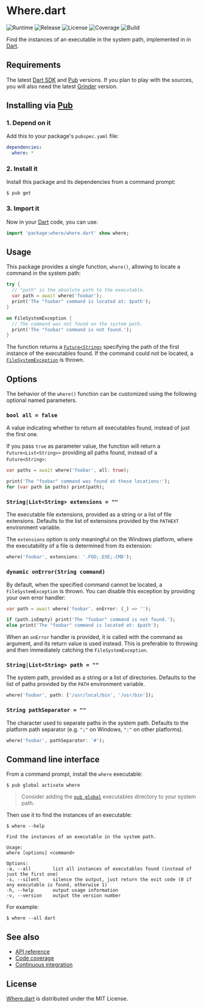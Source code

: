 # Where.dart
![Runtime](https://img.shields.io/badge/dart-%3E%3D1.24-brightgreen.svg) ![Release](https://img.shields.io/pub/v/where.svg) ![License](https://img.shields.io/badge/license-MIT-blue.svg) ![Coverage](https://coveralls.io/repos/github/cedx/where.dart/badge.svg) ![Build](https://travis-ci.org/cedx/where.dart.svg)

Find the instances of an executable in the system path, implemented in in [Dart](https://www.dartlang.org).

## Requirements
The latest [Dart SDK](https://www.dartlang.org) and [Pub](https://pub.dartlang.org) versions.
If you plan to play with the sources, you will also need the latest [Grinder](http://google.github.io/grinder.dart) version.

## Installing via [Pub](https://pub.dartlang.org)

### 1. Depend on it
Add this to your package's `pubspec.yaml` file:

```yaml
dependencies:
  where: *
```

### 2. Install it
Install this package and its dependencies from a command prompt:

```shell
$ pub get
```

### 3. Import it
Now in your [Dart](https://www.dartlang.org) code, you can use:

```dart
import 'package:where/where.dart' show where;
```

## Usage
This package provides a single function, `where()`, allowing to locate a command in the system path:

```dart
try {
  // "path" is the absolute path to the executable.
  var path = await where('foobar');
  print('The "foobar" command is located at: $path');
}

on FileSystemException {
  // The command was not found on the system path.
  print('The "foobar" command is not found.');
}
```

The function returns a [`Future<String>`](https://api.dartlang.org/stable/dart-async/Future-class.html) specifying the path of the first instance of the executables found. If the command could not be located, a [`FileSystemException`](https://api.dartlang.org/stable/dart-io/FileSystemException-class.html) is thrown.

## Options
The behavior of the `where()` function can be customized using the following optional named parameters.

### `bool all = false`
A value indicating whether to return all executables found, instead of just the first one.

If you pass `true` as parameter value, the function will return a `Future<List<String>>` providing all paths found, instead of a `Future<String>`:

```dart
var paths = await where('foobar', all: true);

print('The "foobar" command was found at these locations:');
for (var path in paths) print(path);
```

### `String|List<String> extensions = ""`
The executable file extensions, provided as a string or a list of file extensions. Defaults to the list of extensions provided by the `PATHEXT` environment variable.

The `extensions` option is only meaningful on the Windows platform, where the executability of a file is determined from its extension:

```dart
where('foobar', extensions: '.FOO;.EXE;.CMD');
```

### `dynamic onError(String command)`
By default, when the specified command cannot be located, a `FileSystemException` is thrown. You can disable this exception by providing your own error handler:

```dart
var path = await where('foobar', onError: (_) => '');

if (path.isEmpty) print('The "foobar" command is not found.');
else print('The "foobar" command is located at: $path');
```

When an `onError` handler is provided, it is called with the command as argument, and its return value is used instead. This is preferable to throwing and then immediately catching the `FileSystemException`.

### `String|List<String> path = ""`
The system path, provided as a string or a list of directories. Defaults to the list of paths provided by the `PATH` environment variable.

```dart
where('foobar', path: ['/usr/local/bin', '/usr/bin']);
```

### `String pathSeparator = ""`
The character used to separate paths in the system path. Defaults to the platform path separator (e.g. `";"` on Windows, `":"` on other platforms).

```dart
where('foobar', pathSeparator: '#');
```

## Command line interface
From a command prompt, install the `where` executable:

```shell
$ pub global activate where
```

> Consider adding the [`pub global`](https://www.dartlang.org/tools/pub/cmd/pub-global) executables directory to your system path.

Then use it to find the instances of an executable:

```shell
$ where --help

Find the instances of an executable in the system path.

Usage:
where [options] <command>

Options:
-a, --all        list all instances of executables found (instead of just the first one)
-s, --silent     silence the output, just return the exit code (0 if any executable is found, otherwise 1)
-h, --help       output usage information
-v, --version    output the version number
```

For example:

```shell
$ where --all dart
```

## See also
- [API reference](https://cedx.github.io/where.dart)
- [Code coverage](https://coveralls.io/github/cedx/where.dart)
- [Continuous integration](https://travis-ci.org/cedx/where.dart)

## License
[Where.dart](https://github.com/cedx/where.dart) is distributed under the MIT License.
